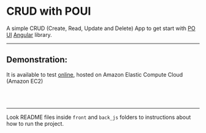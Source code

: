 # CRUD with POUI

A simple CRUD (Create, Read, Update and Delete) App to get start with [PO UI](https://po-ui.io/) [Angular](https://angular.io/) library.

---
## Demonstration:
It is available to test [online](http://ec2-18-229-162-173.sa-east-1.compute.amazonaws.com), hosted on Amazon Elastic Compute Cloud (Amazon EC2)


<br>
<br>

---
Look README files inside `front` and `back_js` folders to instructions about how to run the project.
